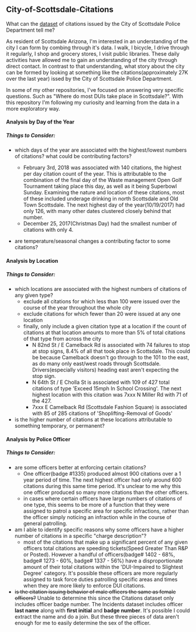 ## City-of-Scottsdale-Citations
What can the [dataset](http://data.scottsdaleaz.gov/dataset/police-citations) of citations issued by the City of Scottsdale Police Department tell me?

As resident of Scottsdale Arizona, I'm interested in an understanding of the city I can form by combing through it's data.  I walk, I bicycle, I drive through it regularly, I shop and grocery stores, I visit public libraries.  These daily activities have allowed me to gain an understanding of the city through direct contact.  In contrast to that understanding, what story about the city can be formed by looking at something like the citations(approximately 27K over the last year) issed by the City of Scottsdale Police Department.

In some of my other repositories, I've focused on answering very specific questions.  Such as "Where do most DUIs take place in Scottsdale?".  With this repository I'm following my curiosity and learning from the data in a more exploratory way.


#### Analysis by Day of the Year


##### Things to Consider:
+ which days of the year are associated with the highest/lowest numbers of citations? what could be contributing factors?
	+ February 3rd, 2018 was associated with 140 citations, the highest per day citation count of the year.  This is attributable to the combination of the final day of the Waste management Open Golf Tournament taking place this day, as well as it being Superbowl Sunday.  Examining the nature and location of these citations, most of these included underage drinking in north Scottsdale and Old Town Scottsdale.  The next highest day of the year(10/19/2017) had only 126, with many other dates clustered closely behind that number.
	+ December 25, 2017(Christmas Day) had the smallest number of citations with only 4.

+ are temperature/seasonal changes a contributing factor to some citations?


#### Analysis by Location

##### Things to Consider:
+ which locations are associated with the highest numbers of citations of any given type?
    + exclude all citations for which less than 100 were issued over the course of the year throughout the whole city
	+ exclude citations for which fewer than 20 were issued at any one location
	+ finally, only include a given citation type at a location if the count of citations at that location amounts to more than 5% of total citations of that type from across the city
        +  N 82nd St / E Camelback Rd is associated with 74 failures to stop at stop signs, 8.4% of all that took place in Scottsdale.  This could be because Camelback doesn't go through to the 101 to the east, as do many only east/west roads through Scottsdale.  Drivers(especially visitors) heading east aren't expecting the stop sign.
        + N 64th St / E Cholla St is associated with 109 of 427 total citations of type 'Exceed 15mph In School Crossing'.  The next highest location with this citation was 7xxx N Miller Rd with 71 of the 427.
        + 7xxx E Camelback Rd (Scottsdale Fashion Square) is associated with 85 of 285 citations of 'Shoplifting-Removal of Goods'
+ is the higher number of citations at these locations attributable to something temporary, or permanent?


#### Analysis by Police Officer

##### Things to Consider:
+ are some officers better at enforcing certain citations?
    + One officer(badge #1335) produced almost 900 citations over a 1 year period of time.  The next highest officer had only around 600 citations during this same time period.  It's unclear to me why this one officer produced so many more citations than the other officers.
    + in cases where certain officers have large numbers of citations of one type, this seems to be more of a function that they were assigned to patrol a specific area for specific infractions, rather than the officer simply noticing an infraction while in the course of general patrolling.
+ am I able to identify specific reasons why some officers have a higher number of citations in a specific "charge description"?
    - most of the citations that make up a significant percent of any given officers total citations are speeding tickets(Speed Greater Than R&P or Posted).  However a handful of officers(badge# 1402 - 68%, badge# 1273 - 60%, badge# 1337 - 56%) have a disproportionate amount of their total citations within the 'DUI-Impaired to Slightest Degree' category.  It's possible these officers are more regularly assigned to task force duties patrolling specific areas and times when they are more likely to enforce DUI citations.
+ ~~is the citation issuing behavior of male officers the same as female officers?~~  Unable to determine this since the Citations dataset only includes officer badge number.  The Incidents dataset includes officer __last name__ along with __first initial__ and __badge number__.  It's possible I could extract the name and do a join.  But these three pieces of data aren't enough for me to easily determine the sex of the officer.
